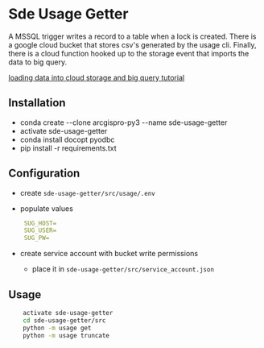 # Sde Usage Getter

A MSSQL trigger writes a record to a table when a lock is created. There is a google cloud bucket that stores csv's generated by the usage cli. Finally, there is a cloud function hooked up to the storage event that imports the data to big query.

[loading data into cloud storage and big query tutorial](https://cloud.google.com/bigquery/docs/loading-data-cloud-storage-csv)

## Installation

- conda create --clone arcgispro-py3 --name sde-usage-getter
- activate sde-usage-getter
- conda install docopt pyodbc
- pip install -r requirements.txt

## Configuration

- create `sde-usage-getter/src/usage/.env`
- populate values

   ```yml
    SUG_HOST=
    SUG_USER=
    SUG_PW=
    ```

- create service account with bucket write permissions
  - place it in `sde-usage-getter/src/service_account.json`

## Usage

```sh
    activate sde-usage-getter
    cd sde-usage-getter/src
    python -m usage get
    python -m usage truncate
```

